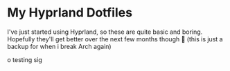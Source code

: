 # My Hyprland Dotfiles

I've just started using Hyprland, so these are quite basic and boring. Hopefully they'll get better over the next few months though 🤞 (this is just a backup for when i break Arch again)

o testing sig

